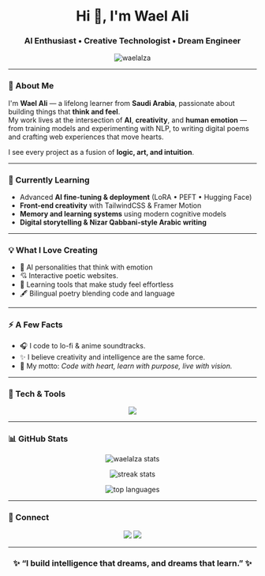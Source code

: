 <!-- Banner / Header -->
<h1 align="center">Hi 👋, I'm Wael Ali</h1>
<h3 align="center">AI Enthusiast • Creative Technologist • Dream Engineer</h3>

<p align="center">
  <img src="https://komarev.com/ghpvc/?username=waelalza&label=Profile%20views&color=0e75b6&style=flat" alt="waelalza" />  
</p>

---

### 🧠 About Me  
I'm **Wael Ali** — a lifelong learner from **Saudi Arabia**, passionate about building things that **think and feel**.  
My work lives at the intersection of **AI**, **creativity**, and **human emotion** — from training models and experimenting with NLP, to writing digital poems and crafting web experiences that move hearts.

I see every project as a fusion of **logic, art, and intuition**.

---

### 🌱 Currently Learning  
- Advanced **AI fine-tuning & deployment** (LoRA • PEFT • Hugging Face)  
- **Front-end creativity** with TailwindCSS & Framer Motion  
- **Memory and learning systems** using modern cognitive models  
- **Digital storytelling & Nizar Qabbani-style Arabic writing**

---

### 💡 What I Love Creating  
- 🧬 AI personalities that think with emotion  
- 💘 Interactive poetic websites. 
- 🧩 Learning tools that make study feel effortless  
- 🖋️ Bilingual poetry blending code and language  

---

### ⚡ A Few Facts  
- 🎧 I code to lo-fi & anime soundtracks.  
- ✨ I believe creativity and intelligence are the same force.  
- 🌌 My motto: *Code with heart, learn with purpose, live with vision.*

---

### 🧰 Tech & Tools  

<p align="center">
  <img src="https://skillicons.dev/icons?i=python,js,html,css,tailwind,react,vscode,git,github,linux" />
</p>

---

### 📊 GitHub Stats  

<p align="center">
  <img src="https://github-readme-stats.vercel.app/api?username=waelalza&show_icons=true&theme=tokyonight" alt="waelalza stats" />
</p>

<p align="center">
  <img src="https://github-readme-streak-stats.herokuapp.com/?user=waelalza&theme=tokyonight" alt="streak stats" />
</p>

<p align="center">
  <img src="https://github-readme-stats.vercel.app/api/top-langs/?username=waelalza&layout=compact&theme=tokyonight" alt="top languages" />
</p>

---

### 🤝 Connect  

<p align="center">
  <a href="https://github.com/waelalza"><img src="https://img.shields.io/badge/GitHub-waelalza-181717?style=for-the-badge&logo=github" /></a>
  <a href="mailto:"><img src="https://img.shields.io/badge/Contact%20Me-Email-informational?style=for-the-badge&logo=gmail&logoColor=white" /></a>
</p>

---

<h3 align="center">✨ “I build intelligence that dreams, and dreams that learn.” ✨</h3>
